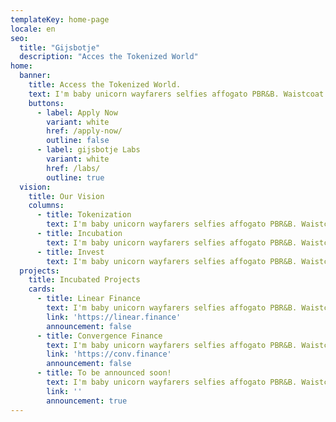 ```yaml
---
templateKey: home-page
locale: en
seo:
  title: "Gijsbotje"
  description: "Acces the Tokenized World"
home:
  banner:
    title: Access the Tokenized World.
    text: I'm baby unicorn wayfarers selfies affogato PBR&B. Waistcoat kogi slow-carb gochujang YOLO before they sold out franzen microdosing semiotics offal venmo enamel pin.
    buttons:
      - label: Apply Now
        variant: white
        href: /apply-now/
        outline: false
      - label: gijsbotje Labs
        variant: white
        href: /labs/
        outline: true
  vision:
    title: Our Vision
    columns:
      - title: Tokenization
        text: I'm baby unicorn wayfarers selfies affogato PBR&B. Waistcoat kogi slow-carb gochujang YOLO before they sold out franzen microdosing semiotics offal venmo enamel pin.
      - title: Incubation
        text: I'm baby unicorn wayfarers selfies affogato PBR&B. Waistcoat kogi slow-carb gochujang YOLO before they sold out franzen microdosing semiotics offal venmo enamel pin.
      - title: Invest
        text: I'm baby unicorn wayfarers selfies affogato PBR&B. Waistcoat kogi slow-carb gochujang YOLO before they sold out franzen microdosing semiotics offal venmo enamel pin.
  projects:
    title: Incubated Projects
    cards:
      - title: Linear Finance
        text: I'm baby unicorn wayfarers selfies affogato PBR&B. Waistcoat kogi slow-carb gochujang YOLO before they sold out franzen microdosing semiotics offal venmo enamel pin.
        link: 'https://linear.finance'
        announcement: false
      - title: Convergence Finance
        text: I'm baby unicorn wayfarers selfies affogato PBR&B. Waistcoat kogi slow-carb gochujang YOLO before they sold out franzen microdosing semiotics offal venmo enamel pin.
        link: 'https://conv.finance'
        announcement: false
      - title: To be announced soon!
        text: I'm baby unicorn wayfarers selfies affogato PBR&B. Waistcoat kogi slow-carb gochujang YOLO before they sold out franzen microdosing semiotics offal venmo enamel pin.
        link: ''
        announcement: true
---
```

